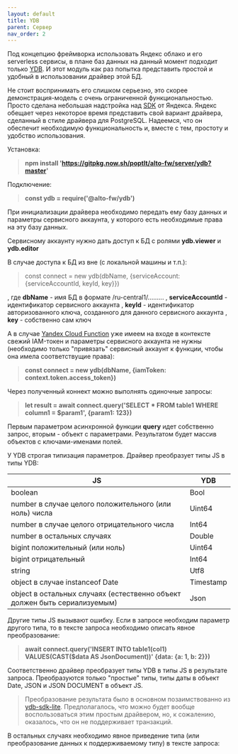 ```yaml
---
layout: default
title: YDB
parent: Сервер
nav_order: 2
---
```


Под концепцию фреймворка использовать Яндекс облако и его serverless сервисы, в плане баз данных на данный момент 
подходит только [YDB](https://cloud.yandex.ru/services/ydb). И этот модуль как раз попытка представить простой
и удобный в использовании драйвер этой БД.

Не стоит воспринимать его слишком серьезно, это скорее демонстрация-модель с очень ограниченной функциональностью. Просто сделана небольшая надстройка над [SDK](https://github.com/ydb-platform/ydb-nodejs-sdk) от Яндекса. 
Яндекс обещает через некоторое время представить свой вариант драйвера, сделанный в стиле драйвера для PostgreSQL. 
Надеемся, что он обеспечит необходимую функциональность и, вместе с тем, простоту и удобство использования.

Установка:

> **npm install 'https://gitpkg.now.sh/poptlt/alto-fw/server/ydb?master'**

Подключение:

> **const ydb = require('@alto-fw/ydb')**

При инициализации драйвера необходимо передать ему базу данных и параметры сервисного аккаунта, у которого есть необходимые права на эту базу данных.

Сервисному аккаунту нужно дать доступ к БД с ролями **ydb.viewer** и **ydb.editor**

В случае доступа к БД из вне (с локальной машины и т.п.):

> const connect = new ydb(dbName, {serviceAccount: {serviceAccountId, keyId, key}})

, где **dbName** - имя БД в формате /ru-central1/.........
, **serviceAccountId** - идентификатор сервисного аккаунта
, **keyId** - идентификатор авторизованного ключа, созданного для данного сервисного аккаунта
, **key** - собственно сам ключ

А в случае [Yandex Cloud Function](https://cloud.yandex.ru/services/functions) уже имеем на входе в контексте свежий IAM-токен и параметры сервисного аккаунта не нужны (необходимо только "привязать" сервисный аккаунт к функции, чтобы она имела соответствущие права): 

> **const connect = new ydb(dbName, {iamToken: context.token.access_token})**

Через полученный коннект можно выполнять одиночные запросы:

> **let result = await connect.query('SELECT * FROM table1 WHERE column1 = $param1', {param1: 123})**

Первым параметром асинхронной функции **query** идет собственно запрос, вторым - объект с параметрами. 
Результатом будет массив объектов с ключами-именами полей.

У YDB строгая типизация параметров. Драйвер преобразует типы JS в типы YDB:

| JS | YDB |
|----|-----|
| boolean | Bool |
| number в случае целого положительного (или ноль) числа | Uint64 |
| number в случае целого отрицательного числа | Int64 |
| number в остальных случаях | Double |
| bigint положительный (или ноль) | Uint64 |
| bigint отрицательный | Int64 |
| string | Utf8 |
| object в случае instanceof Date | Timestamp |
| object в остальных случаях (естественно объект должен быть сериализуемым) | Json |

Другие типы JS вызывают ошибку. Если в запросе необходим параметр другого типа, то в тексте запроса 
необходимо описать явное преобразование:

> **await connect.query('INSERT INTO table1(col1) VALUES(CAST($data AS JsonDocument))' {data: {a: 1, b: 2}})**

Соответственно драйвер преобразует типы YDB в типы JS в результате запроса. Преобразуются только "простые" типы,
типы даты в объект Date, JSON и JSON DOCUMENT в объект JS. 

>Преобразование результата было в основном позаимствованно из [ydb-sdk-lite](https://github.com/vitalets/ydb-sdk-lite).
Предполагалось, что можно будет вообще воспользоваться этим простым драйвером, но, к сожалению, оказалось, что 
он не поддерживает транзакций.

В остальных случаях необходимо явное приведение типа 
(или преобразование данных к поддерживаемому типу) в тексте запроса:

>












